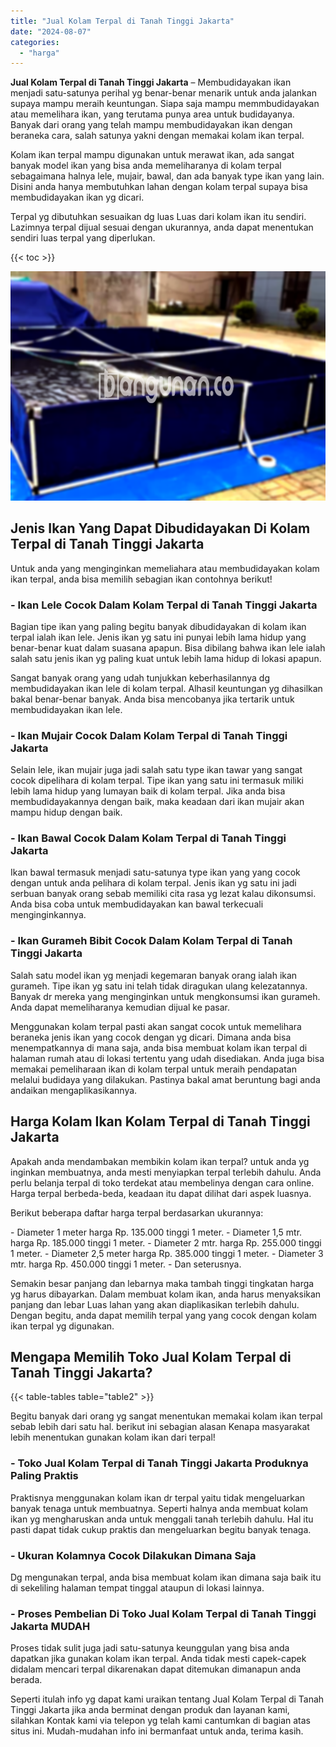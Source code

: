 ```yaml
---
title: "Jual Kolam Terpal di Tanah Tinggi Jakarta"
date: "2024-08-07"
categories: 
  - "harga"
---
```


**Jual Kolam Terpal di Tanah Tinggi Jakarta** – Membudidayakan ikan menjadi satu-satunya perihal yg benar-benar menarik untuk anda jalankan supaya mampu meraih keuntungan. Siapa saja mampu memmbudidayakan atau memelihara ikan, yang terutama punya area untuk budidayanya. Banyak dari orang yang telah mampu membudidayakan ikan dengan beraneka cara, salah satunya yakni dengan memakai kolam ikan terpal.

Kolam ikan terpal mampu digunakan untuk merawat ikan, ada sangat banyak model ikan yang bisa anda memeliharanya di kolam terpal sebagaimana halnya lele, mujair, bawal, dan ada banyak type ikan yang lain. Disini anda hanya membutuhkan lahan dengan kolam terpal supaya bisa membudidayakan ikan yg dicari.

Terpal yg dibutuhkan sesuaikan dg luas Luas dari kolam ikan itu sendiri. Lazimnya terpal dijual sesuai dengan ukurannya, anda dapat menentukan sendiri luas terpal yang diperlukan.

{{< toc >}}

![Jual Kolam Terpal di Tanah Tinggi Jakarta](/images/jual-kolam-terpal-48.png)

## Jenis Ikan Yang Dapat Dibudidayakan Di Kolam Terpal di Tanah Tinggi Jakarta

Untuk anda yang menginginkan memeliahara atau membudidayakan kolam ikan terpal, anda bisa memilih sebagian ikan contohnya berikut!

### \- Ikan Lele Cocok Dalam Kolam Terpal di Tanah Tinggi Jakarta

Bagian tipe ikan yang paling begitu banyak dibudidayakan di kolam ikan terpal ialah ikan lele. Jenis ikan yg satu ini punyai lebih lama hidup yang benar-benar kuat dalam suasana apapun. Bisa dibilang bahwa ikan lele ialah salah satu jenis ikan yg paling kuat untuk lebih lama hidup di lokasi apapun.

Sangat banyak orang yang udah tunjukkan keberhasilannya dg membudidayakan ikan lele di kolam terpal. Alhasil keuntungan yg dihasilkan bakal benar-benar banyak. Anda bisa mencobanya jika tertarik untuk membudidayakan ikan lele.

### \- Ikan Mujair Cocok Dalam Kolam Terpal di Tanah Tinggi Jakarta

Selain lele, ikan mujair juga jadi salah satu type ikan tawar yang sangat cocok dipelihara di kolam terpal. Tipe ikan yang satu ini termasuk miliki lebih lama hidup yang lumayan baik di kolam terpal. Jika anda bisa membudidayakannya dengan baik, maka keadaan dari ikan mujair akan mampu hidup dengan baik.

### \- Ikan Bawal Cocok Dalam Kolam Terpal di Tanah Tinggi Jakarta

Ikan bawal termasuk menjadi satu-satunya type ikan yang yang cocok dengan untuk anda pelihara di kolam terpal. Jenis ikan yg satu ini jadi serbuan banyak orang sebab memiliki cita rasa yg lezat kalau dikonsumsi. Anda bisa coba untuk membudidayakan kan bawal terkecuali menginginkannya.

### \- Ikan Gurameh Bibit Cocok Dalam Kolam Terpal di Tanah Tinggi Jakarta

Salah satu model ikan yg menjadi kegemaran banyak orang ialah ikan gurameh. Tipe ikan yg satu ini telah tidak diragukan ulang kelezatannya. Banyak dr mereka yang menginginkan untuk mengkonsumsi ikan gurameh. Anda dapat memeliharanya kemudian dijual ke pasar.

Menggunakan kolam terpal pasti akan sangat cocok untuk memelihara beraneka jenis ikan yang cocok dengan yg dicari. Dimana anda bisa menempatkannya di mana saja, anda bisa membuat kolam ikan terpal di halaman rumah atau di lokasi tertentu yang udah disediakan. Anda juga bisa memakai pemeliharaan ikan di kolam terpal untuk meraih pendapatan melalui budidaya yang dilakukan. Pastinya bakal amat beruntung bagi anda andaikan mengaplikasikannya.

## Harga Kolam Ikan Kolam Terpal di Tanah Tinggi Jakarta

Apakah anda mendambakan membikin kolam ikan terpal? untuk anda yg inginkan membuatnya, anda mesti menyiapkan terpal terlebih dahulu. Anda perlu belanja terpal di toko terdekat atau membelinya dengan cara online. Harga terpal berbeda-beda, keadaan itu dapat dilihat dari aspek luasnya.

Berikut beberapa daftar harga terpal berdasarkan ukurannya:

\- Diameter 1 meter harga Rp. 135.000 tinggi 1 meter. - Diameter 1,5 mtr. harga Rp. 185.000 tinggi 1 meter. - Diameter 2 mtr. harga Rp. 255.000 tinggi 1 meter. - Diameter 2,5 meter harga Rp. 385.000 tinggi 1 meter. - Diameter 3 mtr. harga Rp. 450.000 tinggi 1 meter. - Dan seterusnya.

Semakin besar panjang dan lebarnya maka tambah tinggi tingkatan harga yg harus dibayarkan. Dalam membuat kolam ikan, anda harus menyaksikan panjang dan lebar Luas lahan yang akan diaplikasikan terlebih dahulu. Dengan begitu, anda dapat memilih terpal yang yang cocok dengan kolam ikan terpal yg digunakan.

## Mengapa Memilih Toko Jual Kolam Terpal di Tanah Tinggi Jakarta?

{{< table-tables table="table2" >}}

Begitu banyak dari orang yg sangat menentukan memakai kolam ikan terpal sebab lebih dari satu hal. berikut ini sebagian alasan Kenapa masyarakat lebih menentukan gunakan kolam ikan dari terpal!

### \- Toko Jual Kolam Terpal di Tanah Tinggi Jakarta Produknya Paling Praktis

Praktisnya menggunakan kolam ikan dr terpal yaitu tidak mengeluarkan banyak tenaga untuk membuatnya. Seperti halnya anda membuat kolam ikan yg mengharuskan anda untuk menggali tanah terlebih dahulu. Hal itu pasti dapat tidak cukup praktis dan mengeluarkan begitu banyak tenaga.

### \- Ukuran Kolamnya Cocok Dilakukan Dimana Saja

Dg mengunakan terpal, anda bisa membuat kolam ikan dimana saja baik itu di sekeliling halaman tempat tinggal ataupun di lokasi lainnya.

### \- Proses Pembelian Di Toko Jual Kolam Terpal di Tanah Tinggi Jakarta MUDAH

Proses tidak sulit juga jadi satu-satunya keunggulan yang bisa anda dapatkan jika gunakan kolam ikan terpal. Anda tidak mesti capek-capek didalam mencari terpal dikarenakan dapat ditemukan dimanapun anda berada.

Seperti itulah info yg dapat kami uraikan tentang Jual Kolam Terpal di Tanah Tinggi Jakarta jika anda berminat dengan produk dan layanan kami, silahkan Kontak kami via telepon yg telah kami cantumkan di bagian atas situs ini. Mudah-mudahan info ini bermanfaat untuk anda, terima kasih.
